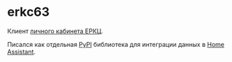 # erkc63

Клиент [личного кабинета ЕРКЦ](https://lk.erkc63.ru/).

Писался как отдельная [PyPI](https://pypi.org/project/erkc63/) библиотека для интеграции данных в [Home Assistant](https://www.home-assistant.io/).
